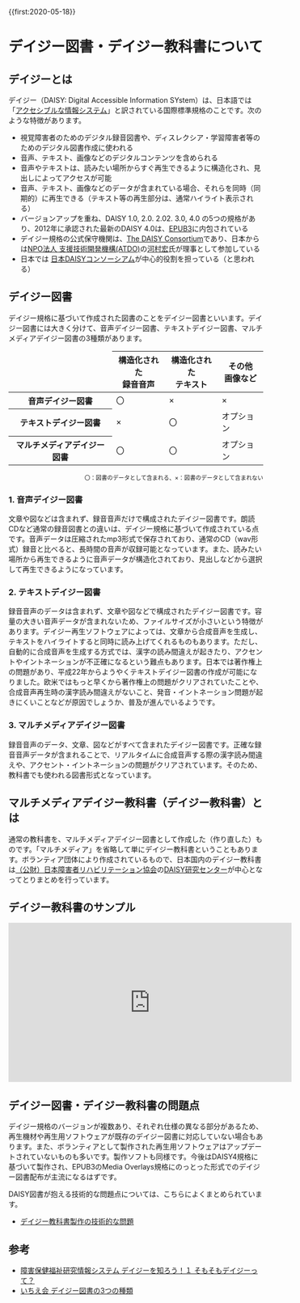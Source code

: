 {{first:2020-05-18}}

# デイジー図書・デイジー教科書について
## デイジーとは
デイジー（DAISY: Digital Accessible Information SYstem）は、日本語では「[アクセシブルな情報システム](https://ja.wikipedia.org/?curid=2218853)」と訳されている国際標準規格のことです。次のような特徴があります。
- 視覚障害者のためのデジタル録音図書や、ディスレクシア・学習障害者等のためのデジタル図書作成に使われる
- 音声、テキスト、画像などのデジタルコンテンツを含められる
- 音声やテキストは、読みたい場所からすぐ再生できるように構造化され、見出しによってアクセスが可能
- 音声、テキスト、画像などのデータが含まれている場合、それらを同時（同期的）に再生できる（テキスト等の再生部分は、通常ハイライト表示される）
- バージョンアップを重ね、DAISY 1.0, 2.0. 2.02. 3.0, 4.0 の5つの規格があり、2012年に承認された最新のDAISY 4.0は、[EPUB3](https://ja.wikipedia.org/wiki/EPUB#3.0)に内包されている
- デイジー規格の公式保守機関は、[The DAISY Consortium](https://daisy.org/)であり、日本からは[NPO法人 支援技術開発機構(ATDO)](https://atdo.website/)の[河村宏](https://jp.linkedin.com/in/hiroshi-kawamura-b7665813)氏が理事として参加している
- 日本では [日本DAISYコンソーシアム](https://www.normanet.ne.jp/~jdc/index.html)が中心的役割を担っている（と思われる）

## デイジー図書
デイジー規格に基づいて作成された図書のことをデイジー図書といいます。デイジー図書には大きく分けて、音声デイジー図書、テキストデイジー図書、マルチメディアデイジー図書の3種類があります。

<div class="table-wrapper">
<table class="bordered td-center">
    <thead>
        <tr>
            <td>　</td>
            <th>構造化された<br>録音音声</th>
            <th>構造化された<br>テキスト</th>
            <th>その他<br>画像など</th>
        </tr>
    </thead>
    <tr>
        <th>音声デイジー図書</td>
        <td>〇</td>
        <td>×</td>
        <td>×</td>
    </tr>
    <tr>
        <th>テキストデイジー図書</td>
        <td>×</td>
        <td>〇</td>
        <td>オプション</td>
    </tr>
    <tr>
        <th>マルチメディアデイジー図書</td>
        <td>〇</td>
        <td>〇</td>
        <td>オプション</td>
    </tr>
</table>
</div>

<p style="text-align:right;font-size:0.8em;">〇：図書のデータとして含まれる、×：図書のデータとして含まれない</p>


### 1. 音声デイジー図書
文章や図などは含まれず、録音音声だけで構成されたデイジー図書です。朗読CDなど通常の録音図書との違いは、デイジー規格に基づいて作成されている点です。音声データは圧縮されたmp3形式で保存されており、通常のCD（wav形式）録音と比べると、長時間の音声が収録可能となっています。また、読みたい場所から再生できるように音声データが構造化されており、見出しなどから選択して再生できるようになっています。
### 2. テキストデイジー図書
録音音声のデータは含まれず、文章や図などで構成されたデイジー図書です。容量の大きい音声データが含まれないため、ファイルサイズが小さいという特徴があります。デイジー再生ソフトウェアによっては、文章から合成音声を生成し、テキストをハイライトすると同時に読み上げてくれるものもあります。ただし、自動的に合成音声を生成する方式では、漢字の読み間違えが起きたり、アクセントやイントネーションが不正確になるという難点もあります。日本では著作権上の問題があり、平成22年からようやくテキストデイジー図書の作成が可能になりました。欧米ではもっと早くから著作権上の問題がクリアされていたことや、合成音声再生時の漢字読み間違えがないこと、発音・イントネーション問題が起きにくいことなどが原因でしょうか、普及が進んでいるようです。
### 3. マルチメディアデイジー図書
録音音声のデータ、文章、図などがすべて含まれたデイジー図書です。正確な録音音声データが含まれることで、リアルタイムに合成音声する際の漢字読み間違えや、アクセント・イントネーションの問題がクリアされています。そのため、教科書でも使われる図書形式となっています。

## マルチメディアデイジー教科書（デイジー教科書）とは
通常の教科書を、マルチメディアデイジー図書として作成した（作り直した）ものです。「マルチメディア」を省略して単にデイジー教科書ということもあります。ボランティア団体により作成されているもので、日本国内のデイジー教科書は[（公財）日本障害者リハビリテーション協会](https://www.jsrpd.jp/)の[DAISY研究センター](https://www.dinf.ne.jp/doc/daisy/index.html)が中心となってとりまとめを行っています。

## デイジー教科書のサンプル
<iframe width="560" height="315" src="https://www.youtube.com/embed/c4zqmWJm3Zk" frameborder="0" allow="accelerometer; autoplay; encrypted-media; gyroscope; picture-in-picture" allowfullscreen></iframe>

## デイジー図書・デイジー教科書の問題点
デイジー規格のバージョンが複数あり、それぞれ仕様の異なる部分があるため、再生機材や再生用ソフトウェアが既存のデイジー図書に対応していない場合もあります。また、ボランティアとして製作された再生用ソフトウェアはアップデートされていないものも多いです。製作ソフトも同様です。今後はDAISY4規格に基づいて製作され、EPUB3のMedia Overlays規格にのっとった形式でのデイジー図書配布が主流になるはずです。

DAISY図書が抱える技術的な問題点については、こちらによくまとめられています。
- [デイジー教科書製作の技術的な問題](https://www.dinf.ne.jp/doc/daisy/activities/daisykanren/daisytext_problem.html)

## 参考
- [障害保健福祉研究情報システム デイジーを知ろう！１ そもそもデイジーって？](https://www.dinf.ne.jp/doc/japanese/access/daisy/daisy1_norma1601.html)
- [いちえ会 デイジー図書の3つの種類](https://www.ichiekai.net/d-studio/archives/171)

